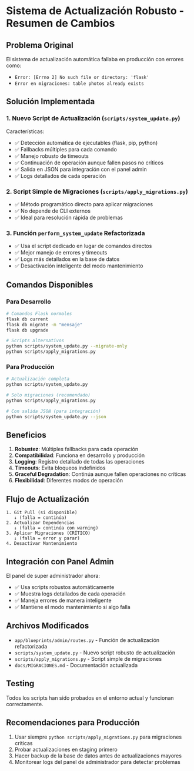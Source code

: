 # Sistema de Actualización Robusto - Resumen de Cambios

## Problema Original

El sistema de actualización automática fallaba en producción con errores como:
- `Error: [Errno 2] No such file or directory: 'flask'`
- `Error en migraciones: table photos already exists`

## Solución Implementada

### 1. Nuevo Script de Actualización (`scripts/system_update.py`)

Características:
- ✅ Detección automática de ejecutables (flask, pip, python)
- ✅ Fallbacks múltiples para cada comando
- ✅ Manejo robusto de timeouts
- ✅ Continuación de operación aunque fallen pasos no críticos
- ✅ Salida en JSON para integración con el panel admin
- ✅ Logs detallados de cada operación

### 2. Script Simple de Migraciones (`scripts/apply_migrations.py`)

- ✅ Método programático directo para aplicar migraciones
- ✅ No depende de CLI externos
- ✅ Ideal para resolución rápida de problemas

### 3. Función `perform_system_update` Refactorizada

- ✅ Usa el script dedicado en lugar de comandos directos
- ✅ Mejor manejo de errores y timeouts
- ✅ Logs más detallados en la base de datos
- ✅ Desactivación inteligente del modo mantenimiento

## Comandos Disponibles

### Para Desarrollo
```bash
# Comandos Flask normales
flask db current
flask db migrate -m "mensaje"
flask db upgrade

# Scripts alternativos
python scripts/system_update.py --migrate-only
python scripts/apply_migrations.py
```

### Para Producción
```bash
# Actualización completa
python scripts/system_update.py

# Solo migraciones (recomendado)
python scripts/apply_migrations.py

# Con salida JSON (para integración)
python scripts/system_update.py --json
```

## Beneficios

1. **Robustez**: Múltiples fallbacks para cada operación
2. **Compatibilidad**: Funciona en desarrollo y producción
3. **Logging**: Registro detallado de todas las operaciones
4. **Timeouts**: Evita bloqueos indefinidos
5. **Graceful Degradation**: Continúa aunque fallen operaciones no críticas
6. **Flexibilidad**: Diferentes modos de operación

## Flujo de Actualización

```
1. Git Pull (si disponible)
   ↓ (falla = continúa)
2. Actualizar Dependencias  
   ↓ (falla = continúa con warning)
3. Aplicar Migraciones (CRÍTICO)
   ↓ (falla = error y parar)
4. Desactivar Mantenimiento
```

## Integración con Panel Admin

El panel de super administrador ahora:
- ✅ Usa scripts robustos automáticamente
- ✅ Muestra logs detallados de cada operación
- ✅ Maneja errores de manera inteligente
- ✅ Mantiene el modo mantenimiento si algo falla

## Archivos Modificados

- `app/blueprints/admin/routes.py` - Función de actualización refactorizada
- `scripts/system_update.py` - Nuevo script robusto de actualización
- `scripts/apply_migrations.py` - Script simple de migraciones
- `docs/MIGRACIONES.md` - Documentación actualizada

## Testing

Todos los scripts han sido probados en el entorno actual y funcionan correctamente.

## Recomendaciones para Producción

1. Usar siempre `python scripts/apply_migrations.py` para migraciones críticas
2. Probar actualizaciones en staging primero
3. Hacer backup de la base de datos antes de actualizaciones mayores
4. Monitorear logs del panel de administrador para detectar problemas
